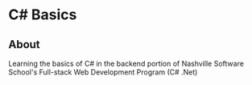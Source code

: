 # C# Basics

## About

Learning the basics of C# in the backend portion of Nashville Software School's Full-stack Web Development Program (C# .Net)

